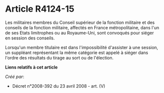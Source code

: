 # Article R4124-15

Les militaires membres du Conseil supérieur de la fonction militaire et des conseils de la fonction militaire, affectés en
France métropolitaine, dans l'un de ses Etats limitrophes ou au Royaume-Uni, sont convoqués pour siéger en session des
conseils.

Lorsqu'un membre titulaire est dans l'impossibilité d'assister à une session, un suppléant représentant la même catégorie est
appelé à siéger dans l'ordre des résultats du tirage au sort ou de l'élection.

**Liens relatifs à cet article**

_Créé par_:

  - Décret n°2008-392 du 23 avril 2008 - art. (V)
